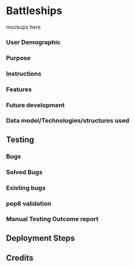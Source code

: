 # Battleships
mockups here

### User Demographic


### Purpose


### Instructions


### Features


### Future development


### Data model/Technologies/structures used

## Testing


### Bugs


### Solved Bugs


### Existing bugs


### pep8 validation


### Manual Testing Outcome report


## Deployment Steps


## Credits



